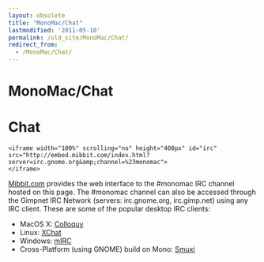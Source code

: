 ```yaml
---
layout: obsolete
title: "MonoMac/Chat"
lastmodified: '2011-05-10'
permalink: /old_site/MonoMac/Chat/
redirect_from:
  - /MonoMac/Chat/
---
```


MonoMac/Chat
============

Chat
====

``` nowiki
<iframe width="100%" scrolling="no" height="400px" id="irc" src="http://embed.mibbit.com/index.html?server=irc.gnome.org&amp;channel=%23monomac">
</iframe>
```

[Mibbit.com](http://mibbit.com/) provides the web interface to the \#monomac IRC channel hosted on this page. The \#monomac channel can also be accessed through the Gimpnet IRC Network (servers: irc.gnome.org, irc.gimp.net) using any IRC client. These are some of the popular desktop IRC clients:

-   MacOS X: [Colloquy](http://www.colloquy.info)
-   Linux: [XChat](http://www.xchat.org/)
-   Windows: [mIRC](http://www.mirc.com/)
-   Cross-Platform (using GNOME) build on Mono: [Smuxi](http://www.smuxi.org/)


